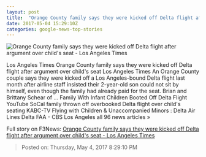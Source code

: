 ```yaml
---
layout: post
title:  "Orange County family says they were kicked off Delta flight after argument over child's seat - Los Angeles Times"
date: 2017-05-04 15:29:10Z
categories: google-news-top-stories
---
```


![Orange County family says they were kicked off Delta flight after argument over child's seat - Los Angeles Times](http://www.trbimg.com/img-590b7ae7/turbine/la-me-ln-delta-flight-orange-county-20170504)

Los Angeles Times Orange County family says they were kicked off Delta flight after argument over child's seat Los Angeles Times An Orange County couple says they were kicked off a Los Angeles-bound Delta flight last month after airline staff insisted their 2-year-old son could not sit by himself, even though the family had already paid for the seat. Brian and Brittany Schear of ... Family With Infant Children Booted Off Delta Flight YouTube SoCal family thrown off overbooked Delta flight over child's seating KABC-TV Flying with Children & Unaccompanied Minors : Delta Air Lines Delta FAA - CBS Los Angeles all 96 news articles »


Full story on F3News: [Orange County family says they were kicked off Delta flight after argument over child's seat - Los Angeles Times](http://www.f3nws.com/n/h3nDfH)

> Posted on: Thursday, May 4, 2017 8:29:10 PM
